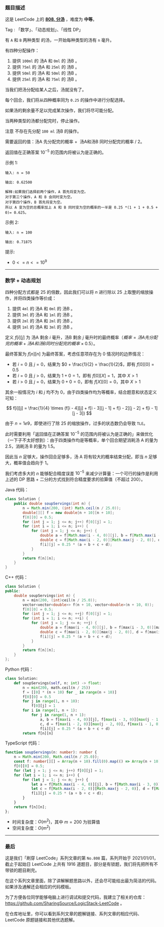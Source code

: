 ### 题目描述

这是 LeetCode 上的 **[808. 分汤](https://leetcode.cn/problems/soup-servings/solution/by-ac_oier-3n1h/)** ，难度为 **中等**。

Tag : 「数学」、「动态规划」、「线性 DP」



有 `A` 和 `B` 两种类型 的汤，一开始每种类型的汤有 `n` 毫升。

有四种分配操作：

1. 提供 `100ml` 的 汤A 和 `0ml` 的 汤B 。
2. 提供 `75ml` 的 汤A 和 `25ml` 的 汤B 。
3. 提供 `50ml` 的 汤A 和 `50ml` 的 汤B 。
4. 提供 `25ml` 的 汤A 和 `75ml` 的 汤B 。

当我们把汤分配给某人之后，汤就没有了。

每个回合，我们将从四种概率同为 `0.25` 的操作中进行分配选择。

如果汤的剩余量不足以完成某次操作，我们将尽可能分配。

当两种类型的汤都分配完时，停止操作。

注意 不存在先分配 `100 ml` 汤B 的操作。

需要返回的值：汤A 先分配完的概率 +  汤A和汤B 同时分配完的概率 / 2。

返回值在正确答案 $10^{-5}$ 的范围内将被认为是正确的。

示例 1:
```
输入: n = 50

输出: 0.62500

解释:如果我们选择前两个操作，A 首先将变为空。
对于第三个操作，A 和 B 会同时变为空。
对于第四个操作，B 首先将变为空。
所以 A 变为空的总概率加上 A 和 B 同时变为空的概率的一半是 0.25 *(1 + 1 + 0.5 + 0)= 0.625。
```
示例 2:
```
输入: n = 100

输出: 0.71875
```

提示:
* $0 <= n <= 10^9$

---

### 数学 + 动态规划

四种分配方式都是 $25$ 的倍数，因此我们可以将 $n$ 进行除以 $25$ 上取整的缩放操作，并将四类操作等价成：

1. 提供 `4ml` 的 汤A 和 `0ml` 的 汤B 。
2. 提供 `3ml` 的 汤A 和 `1ml` 的 汤B 。
3. 提供 `2ml` 的 汤A 和 `2ml` 的 汤B 。
4. 提供 `1ml` 的 汤A 和 `3ml` 的 汤B 。

定义 $f[i][j]$ 为 汤A 剩余 $i$ 毫升，汤B 剩余 $j$ 毫升时的最终概率（$概率 = 汤A先分配完的概率 + 汤A和汤B同时分配完的概率 \times 0.5$）。

最终答案为 $f[n][n]$ 为最终答案，考虑任意项存在为 $0$ 情况时的边界情况：

* 若 $i = 0$ 且 $j = 0$，结果为 $0 + \frac{1}{2} = \frac{1}{2}$，即有 $f[0][0] = 0.5$
* 若 $i = 0$ 且 $j > 0$，结果为 $1 + 0 = 1$，即有 $f[0][X] = 1$，其中 $X > 1$
* 若 $i > 0$ 且 $j = 0$，结果为 $0 + 0 = 0$，即有 $f[X][0] = 0$，其中 $X > 1$

其余一般情况为 $i$ 和 $j$ 均不为 $0$，由于四类操作均为等概率，结合题意和状态定义可知：

$$
f[i][j] = \frac{1}{4} \times (f[i - 4][j] + f[i - 3][j - 1] + f[i - 2][j - 2] + f[i - 1][j - 3])
$$

由于 $n = 1e9$，即使进行了除 $25$ 的缩放操作，过多的状态数仍会导致 `TLE`。

此时需要利用「返回值在正确答案 $10^{-5}$ 的范围内将被认为是正确的」来做优化（一下子不太好想到）：由于四类操作均是等概率，单个回合期望消耗汤 A 的量为 $2.5$，消耗汤 B 的量为 $1.5$。

因此当 $n$ 足够大，操作回合足够多，汤 A 将有较大的概率结束分配，即当 $n$ 足够大，概率值会趋向于 $1$。

我们考虑多大的 $n$ 能够配合精度误差 $10^{-5}$ 来减少计算量：一个可行的操作是利用上述的 DP 思路 + 二分的方式找到符合精度要求的验算值（不超过 $200$）。

Java 代码：
```Java
class Solution {
    public double soupServings(int n) {
        n = Math.min(200, (int) Math.ceil(n / 25.0));
        double[][] f = new double[n + 10][n + 10];
        f[0][0] = 0.5;
        for (int j = 1; j <= n; j++) f[0][j] = 1;
        for (int i = 1; i <= n; i++) {
            for (int j = 1; j <= n; j++) {
                double a = f[Math.max(i - 4, 0)][j], b = f[Math.max(i - 3, 0)][Math.max(j - 1, 0)];
                double c = f[Math.max(i - 2, 0)][Math.max(j - 2, 0)], d = f[Math.max(i - 1, 0)][Math.max(j - 3, 0)];
                f[i][j] = 0.25 * (a + b + c + d);
            }
        }
        return f[n][n];
    }
}
```
C++ 代码：
```C++
class Solution {
public:
    double soupServings(int n) {
        n = min(200, (int)ceil(n / 25.0));
        vector<vector<double>> f(n + 10, vector<double>(n + 10, 0));
        f[0][0] = 0.5;
        for (int j = 1; j <= n; ++j) f[0][j] = 1;
        for (int i = 1; i <= n; ++i) {
            for (int j = 1; j <= n; ++j) {
                double a = f[max(i - 4, 0)][j], b = f[max(i - 3, 0)][max(j - 1, 0)];
                double c = f[max(i - 2, 0)][max(j - 2, 0)], d = f[max(i - 1, 0)][max(j - 3, 0)];
                f[i][j] = 0.25 * (a + b + c + d);
            }
        }
        return f[n][n];
    }
};
```
Python 代码：
```Python
class Solution:
    def soupServings(self, n: int) -> float:
        n = min(200, math.ceil(n / 25))
        f = [[0] * (n + 10) for _ in range(n + 10)]
        f[0][0] = 0.5
        for j in range(1, n + 10):
            f[0][j] = 1
        for i in range(1, n + 1):
            for j in range(1, n + 1):
                a, b = f[max(i - 4, 0)][j], f[max(i - 3, 0)][max(j - 1, 0)]
                c, d = f[max(i - 2, 0)][max(j - 2, 0)], f[max(i - 1, 0)][max(j - 3, 0)]
                f[i][j] = 0.25 * (a + b + c + d)
        return f[n][n]
```
TypeScript 代码：
```TypeScript
function soupServings(n: number): number {
    n = Math.min(200, Math.ceil(n / 25.0));
    const f: number[][] = Array(n + 10).fill(0).map(() => Array(n + 10).fill(0));
    f[0][0] = 0.5;
    for (let j = 1; j <= n; j++) f[0][j] = 1;
    for (let i = 1; i <= n; i++) {
        for (let j = 1; j <= n; j++) {
            let a = f[Math.max(i - 4, 0)][j], b = f[Math.max(i - 3, 0)][Math.max(j - 1, 0)];
            let c = f[Math.max(i - 2, 0)][Math.max(j - 2, 0)], d = f[Math.max(i - 1, 0)][Math.max(j - 3, 0)];
            f[i][j] = 0.25 * (a + b + c + d);
        }
    }
    return f[n][n]; 
};
```
* 时间复杂度：$O(m^2)$，其中 $m = 200$ 为验算值
* 空间复杂度：$O(m^2)$

---

### 最后

这是我们「刷穿 LeetCode」系列文章的第 `No.808` 篇，系列开始于 2021/01/01，截止于起始日 LeetCode 上共有 1916 道题目，部分是有锁题，我们将先把所有不带锁的题目刷完。

在这个系列文章里面，除了讲解解题思路以外，还会尽可能给出最为简洁的代码。如果涉及通解还会相应的代码模板。

为了方便各位同学能够电脑上进行调试和提交代码，我建立了相关的仓库：https://github.com/SharingSource/LogicStack-LeetCode 。

在仓库地址里，你可以看到系列文章的题解链接、系列文章的相应代码、LeetCode 原题链接和其他优选题解。

